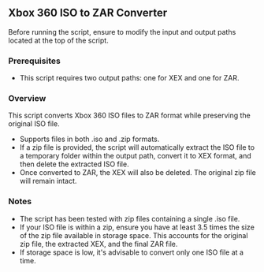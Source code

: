 ## Xbox 360 ISO to ZAR Converter

Before running the script, ensure to modify the input and output paths located at the top of the script.

### Prerequisites
- This script requires two output paths: one for XEX and one for ZAR.

### Overview
This script converts Xbox 360 ISO files to ZAR format while preserving the original ISO file.

- Supports files in both .iso and .zip formats.
- If a zip file is provided, the script will automatically extract the ISO file to a temporary folder within the output path, convert it to XEX format, and then delete the extracted ISO file.
- Once converted to ZAR, the XEX will also be deleted. The original zip file will remain intact.

### Notes
- The script has been tested with zip files containing a single .iso file.
- If your ISO file is within a zip, ensure you have at least 3.5 times the size of the zip file available in storage space. This accounts for the original zip file, the extracted XEX, and the final ZAR file.
- If storage space is low, it's advisable to convert only one ISO file at a time.
